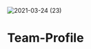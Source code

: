 ![2021-03-24 (23)](https://user-images.githubusercontent.com/78880738/112421599-8ff06900-8cec-11eb-8e4a-bdf70869c473.png)
# Team-Profile
